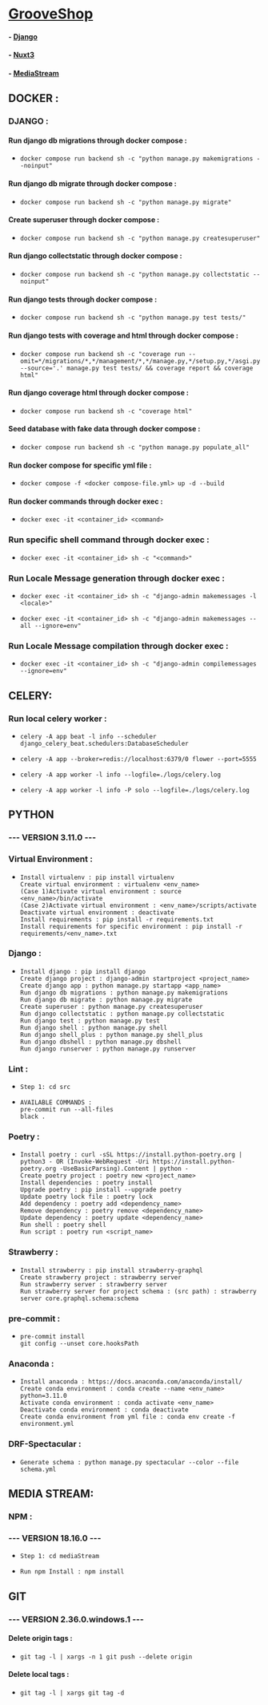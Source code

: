 # [GrooveShop](https://github.com/vasilistotskas/grooveShop)
####   -    [Django](https://github.com/vasilistotskas/grooveShop/tree/master/src)
####   -    [Nuxt3](https://github.com/vasilistotskas/grooveShop/tree/master/storefrontUINodeNuxt/src)
####   -    [MediaStream](https://github.com/vasilistotskas/grooveShop/tree/master/mediaStream)

## DOCKER :
   ### DJANGO :
   #### Run django db migrations through docker compose :
   -     docker compose run backend sh -c "python manage.py makemigrations --noinput"

   #### Run django db migrate through docker compose :
   -     docker compose run backend sh -c "python manage.py migrate"

   #### Create superuser through docker compose :
   -     docker compose run backend sh -c "python manage.py createsuperuser"

   #### Run django collectstatic through docker compose :
   -     docker compose run backend sh -c "python manage.py collectstatic --noinput"

   #### Run django tests through docker compose :
   -     docker compose run backend sh -c "python manage.py test tests/"

   #### Run django tests with coverage and html through docker compose :
   -     docker compose run backend sh -c "coverage run --omit=*/migrations/*,*/management/*,*/manage.py,*/setup.py,*/asgi.py,*/wsgi.py --source='.' manage.py test tests/ && coverage report && coverage html"

   #### Run django coverage html through docker compose :
   -     docker compose run backend sh -c "coverage html"

   #### Seed database with fake data through docker compose :
   -     docker compose run backend sh -c "python manage.py populate_all"

   #### Run docker compose for specific yml file :
   -     docker compose -f <docker compose-file.yml> up -d --build

   #### Run docker commands through docker exec :
   -     docker exec -it <container_id> <command>

   ### Run specific shell command through docker exec :
   -     docker exec -it <container_id> sh -c "<command>"

   ### Run Locale Message generation through docker exec :
   -     docker exec -it <container_id> sh -c "django-admin makemessages -l <locale>"
   -     docker exec -it <container_id> sh -c "django-admin makemessages --all --ignore=env"

   ### Run Locale Message compilation through docker exec :
   -     docker exec -it <container_id> sh -c "django-admin compilemessages --ignore=env"


## CELERY:
  ### Run local celery worker :
  -     celery -A app beat -l info --scheduler django_celery_beat.schedulers:DatabaseScheduler
  -     celery -A app --broker=redis://localhost:6379/0 flower --port=5555
  -     celery -A app worker -l info --logfile=./logs/celery.log
  -     celery -A app worker -l info -P solo --logfile=./logs/celery.log

## PYTHON
  ### --- VERSION 3.11.0 ---
  ### Virtual Environment :
   -     Install virtualenv : pip install virtualenv
         Create virtual environment : virtualenv <env_name>
         (Case 1)Activate virtual environment : source <env_name>/bin/activate
         (Case 2)Activate virtual environment : <env_name>/scripts/activate
         Deactivate virtual environment : deactivate
         Install requirements : pip install -r requirements.txt
         Install requirements for specific environment : pip install -r requirements/<env_name>.txt

  ### Django :
  -     Install django : pip install django
        Create django project : django-admin startproject <project_name>
        Create django app : python manage.py startapp <app_name>
        Run django db migrations : python manage.py makemigrations
        Run django db migrate : python manage.py migrate
        Create superuser : python manage.py createsuperuser
        Run django collectstatic : python manage.py collectstatic
        Run django test : python manage.py test
        Run django shell : python manage.py shell
        Run django shell_plus : python manage.py shell_plus
        Run django dbshell : python manage.py dbshell
        Run django runserver : python manage.py runserver

  ### Lint :
  -     Step 1: cd src
  -     AVAILABLE COMMANDS :
        pre-commit run --all-files
        black .

  ### Poetry :
  -     Install poetry : curl -sSL https://install.python-poetry.org | python3 - OR (Invoke-WebRequest -Uri https://install.python-poetry.org -UseBasicParsing).Content | python -
        Create poetry project : poetry new <project_name>
        Install dependencies : poetry install
        Upgrade poetry : pip install --upgrade poetry
        Update poetry lock file : poetry lock
        Add dependency : poetry add <dependency_name>
        Remove dependency : poetry remove <dependency_name>
        Update dependency : poetry update <dependency_name>
        Run shell : poetry shell
        Run script : poetry run <script_name>

  ### Strawberry :
  -     Install strawberry : pip install strawberry-graphql
        Create strawberry project : strawberry server
        Run strawberry server : strawberry server
        Run strawberry server for project schema : (src path) : strawberry server core.graphql.schema:schema

  ### pre-commit :
  -     pre-commit install
        git config --unset core.hooksPath

  ### Anaconda :
  -     Install anaconda : https://docs.anaconda.com/anaconda/install/
        Create conda environment : conda create --name <env_name> python=3.11.0
        Activate conda environment : conda activate <env_name>
        Deactivate conda environment : conda deactivate
        Create conda environment from yml file : conda env create -f environment.yml

  ### DRF-Spectacular :
  -     Generate schema : python manage.py spectacular --color --file schema.yml


## MEDIA STREAM:
  ### NPM :
   ### --- VERSION 18.16.0 ---
   -     Step 1: cd mediaStream
   -     Run npm Install : npm install


## GIT
  ### --- VERSION 2.36.0.windows.1 ---
   #### Delete origin tags :
   -     git tag -l | xargs -n 1 git push --delete origin
   #### Delete local tags :
   -     git tag -l | xargs git tag -d
